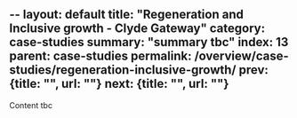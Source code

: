 --
layout: default
title:  "Regeneration and Inclusive growth - Clyde Gateway"
category: case-studies
summary: "summary tbc"
index: 13
parent: case-studies
permalink: /overview/case-studies/regeneration-inclusive-growth/
prev: {title: "", url: ""}
next: {title: "", url: ""}
--

Content tbc
